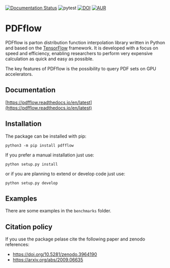 [![Documentation Status](https://readthedocs.org/projects/pdfflow/badge/?version=latest)](https://pdfflow.readthedocs.io/en/latest/?badge=latest)
![pytest](https://github.com/N3PDF/pdfflow/workflows/pytest/badge.svg)
[![DOI](https://zenodo.org/badge/238731330.svg)](https://zenodo.org/badge/latestdoi/238731330)
[![AUR](https://img.shields.io/aur/version/python-pdfflow)](https://aur.archlinux.org/packages/python-pdfflow)


# PDFflow

PDFflow is parton distribution function interpolation library written in Python and based on the [TensorFlow](https://www.tensorflow.org/) framework. It is developed with a focus on speed and efficiency, enabling researchers to perform very expensive calculation as quick and easy as possible.

The key features of PDFflow is the possibility to query PDF sets on GPU accelerators.

## Documentation

[https://pdfflow.readthedocs.io/en/latest](https://pdfflow.readthedocs.io/en/latest)

## Installation

The package can be installed with pip:
```
python3 -m pip install pdfflow
```

If you prefer a manual installation just use:
```
python setup.py install
```
or if you are planning to extend or develop code just use:
```
python setup.py develop
```

## Examples

There are some examples in the `benchmarks` folder.

## Citation policy

If you use the package pelase cite the following paper and zenodo references:
- https://doi.org/10.5281/zenodo.3964190
- https://arxiv.org/abs/2009.06635